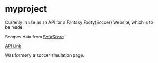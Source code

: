 # myproject

Currenly in use as an API for a Fantasy Footy(Soccer) Website, which is to be made.

Scrapes data from [SofaScore](sofascore.com)

[API Link](https://www.youtube.com/watch?v=8ybW48rKBME)


Was formerly a soccer simulation page.
